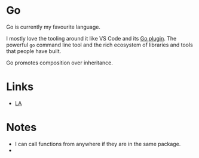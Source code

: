 # Go

Go is currently my favourite language.

I mostly love the tooling around it like VS Code and its [Go plugin](https://github.com/Microsoft/vscode-go). The powerful  `go` command line tool and the rich ecosystem of libraries and tools that people have built.

Go promotes composition over inheritance. 


# Links

- [LA](https://learn-anything.xyz/programming/programming-languages/go)

# Notes

- I can call functions from anywhere if they are in the same package.
- 